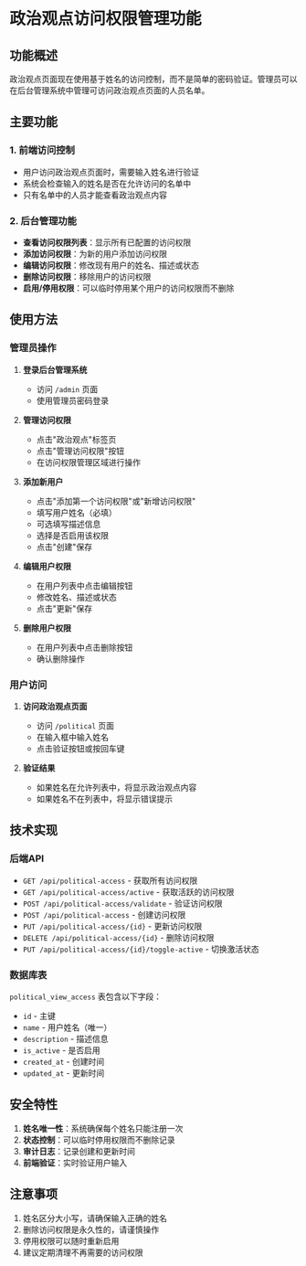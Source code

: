 # 政治观点访问权限管理功能

## 功能概述

政治观点页面现在使用基于姓名的访问控制，而不是简单的密码验证。管理员可以在后台管理系统中管理可访问政治观点页面的人员名单。

## 主要功能

### 1. 前端访问控制
- 用户访问政治观点页面时，需要输入姓名进行验证
- 系统会检查输入的姓名是否在允许访问的名单中
- 只有名单中的人员才能查看政治观点内容

### 2. 后台管理功能
- **查看访问权限列表**：显示所有已配置的访问权限
- **添加访问权限**：为新的用户添加访问权限
- **编辑访问权限**：修改现有用户的姓名、描述或状态
- **删除访问权限**：移除用户的访问权限
- **启用/停用权限**：可以临时停用某个用户的访问权限而不删除

## 使用方法

### 管理员操作

1. **登录后台管理系统**
   - 访问 `/admin` 页面
   - 使用管理员密码登录

2. **管理访问权限**
   - 点击"政治观点"标签页
   - 点击"管理访问权限"按钮
   - 在访问权限管理区域进行操作

3. **添加新用户**
   - 点击"添加第一个访问权限"或"新增访问权限"
   - 填写用户姓名（必填）
   - 可选填写描述信息
   - 选择是否启用该权限
   - 点击"创建"保存

4. **编辑用户权限**
   - 在用户列表中点击编辑按钮
   - 修改姓名、描述或状态
   - 点击"更新"保存

5. **删除用户权限**
   - 在用户列表中点击删除按钮
   - 确认删除操作

### 用户访问

1. **访问政治观点页面**
   - 访问 `/political` 页面
   - 在输入框中输入姓名
   - 点击验证按钮或按回车键

2. **验证结果**
   - 如果姓名在允许列表中，将显示政治观点内容
   - 如果姓名不在列表中，将显示错误提示

## 技术实现

### 后端API

- `GET /api/political-access` - 获取所有访问权限
- `GET /api/political-access/active` - 获取活跃的访问权限
- `POST /api/political-access/validate` - 验证访问权限
- `POST /api/political-access` - 创建访问权限
- `PUT /api/political-access/{id}` - 更新访问权限
- `DELETE /api/political-access/{id}` - 删除访问权限
- `PUT /api/political-access/{id}/toggle-active` - 切换激活状态

### 数据库表

`political_view_access` 表包含以下字段：
- `id` - 主键
- `name` - 用户姓名（唯一）
- `description` - 描述信息
- `is_active` - 是否启用
- `created_at` - 创建时间
- `updated_at` - 更新时间

## 安全特性

1. **姓名唯一性**：系统确保每个姓名只能注册一次
2. **状态控制**：可以临时停用权限而不删除记录
3. **审计日志**：记录创建和更新时间
4. **前端验证**：实时验证用户输入

## 注意事项

1. 姓名区分大小写，请确保输入正确的姓名
2. 删除访问权限是永久性的，请谨慎操作
3. 停用权限可以随时重新启用
4. 建议定期清理不再需要的访问权限 